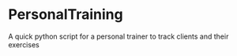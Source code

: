 # PersonalTraining
A quick python script for a personal trainer to track clients and their exercises
